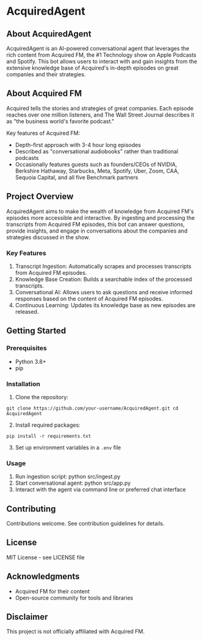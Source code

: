 # AcquiredAgent

## About AcquiredAgent

AcquiredAgent is an AI-powered conversational agent that leverages the rich content from Acquired FM, the #1 Technology show on Apple Podcasts and Spotify. This bot allows users to interact with and gain insights from the extensive knowledge base of Acquired's in-depth episodes on great companies and their strategies.

## About Acquired FM

Acquired tells the stories and strategies of great companies. Each episode reaches over one million listeners, and The Wall Street Journal describes it as "the business world's favorite podcast."

Key features of Acquired FM:
- Depth-first approach with 3-4 hour long episodes
- Described as "conversational audiobooks" rather than traditional podcasts
- Occasionally features guests such as founders/CEOs of NVIDIA, Berkshire Hathaway, Starbucks, Meta, Spotify, Uber, Zoom, CAA, Sequoia Capital, and all five Benchmark partners

## Project Overview

AcquiredAgent aims to make the wealth of knowledge from Acquired FM's episodes more accessible and interactive. By ingesting and processing the transcripts from Acquired FM episodes, this bot can answer questions, provide insights, and engage in conversations about the companies and strategies discussed in the show.

### Key Features

1. Transcript Ingestion: Automatically scrapes and processes transcripts from Acquired FM episodes.
2. Knowledge Base Creation: Builds a searchable index of the processed transcripts.
3. Conversational AI: Allows users to ask questions and receive informed responses based on the content of Acquired FM episodes.
4. Continuous Learning: Updates its knowledge base as new episodes are released.

## Getting Started

### Prerequisites

- Python 3.8+
- pip

### Installation

1. Clone the repository:
```
git clone https://github.com/your-username/AcquiredAgent.git cd AcquiredAgent
```
2. Install required packages:
```
pip install -r requirements.txt
```
3. Set up environment variables in a `.env` file

### Usage

1. Run ingestion script: python src/ingest.py
2. Start conversational agent: python src/app.py
3. Interact with the agent via command line or preferred chat interface

## Contributing

Contributions welcome. See contribution guidelines for details.

## License

MIT License - see LICENSE file

## Acknowledgments

- Acquired FM for their content
- Open-source community for tools and libraries

## Disclaimer

This project is not officially affiliated with Acquired FM.
